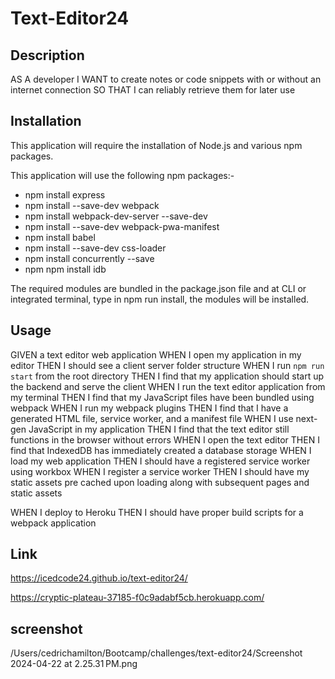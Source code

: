 # Text-Editor24

## Description
AS A developer
I WANT to create notes or code snippets with or without an internet connection
SO THAT I can reliably retrieve them for later use

## Installation
This application will require the installation of Node.js and various npm packages.

This application will use the following npm packages:-

  * npm install express
  * npm install --save-dev webpack 
  * npm install webpack-dev-server --save-dev 
  * npm install --save-dev webpack-pwa-manifest 
  * npm install babel 
  * npm install --save-dev css-loader 
  * npm install concurrently --save  
  * npm npm install idb 

The required modules are bundled in the package.json file and at CLI or integrated terminal, type in npm run install, the modules will be installed.

## Usage
GIVEN a text editor web application
WHEN I open my application in my editor
THEN I should see a client server folder structure
WHEN I run `npm run start` from the root directory
THEN I find that my application should start up the backend and serve the client
WHEN I run the text editor application from my terminal
THEN I find that my JavaScript files have been bundled using webpack
WHEN I run my webpack plugins
THEN I find that I have a generated HTML file, service worker, and a manifest file
WHEN I use next-gen JavaScript in my application
THEN I find that the text editor still functions in the browser without errors
WHEN I open the text editor
THEN I find that IndexedDB has immediately created a database storage
WHEN I load my web application THEN I should have a registered service worker using workbox WHEN I register a service worker THEN I should have my static assets pre cached upon loading along with subsequent pages and static assets

WHEN I deploy to Heroku THEN I should have proper build scripts for a webpack application

## Link
https://icedcode24.github.io/text-editor24/

https://cryptic-plateau-37185-f0c9adabf5cb.herokuapp.com/

## screenshot

/Users/cedrichamilton/Bootcamp/challenges/text-editor24/Screenshot 2024-04-22 at 2.25.31 PM.png